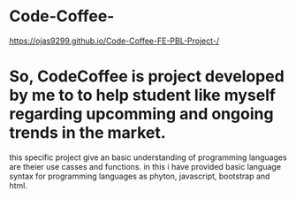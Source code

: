 # Code-Coffee-
https://ojas9299.github.io/Code-Coffee-FE-PBL-Project-/
# So, CodeCoffee is project developed by me to to help student like myself regarding upcomming and ongoing trends in the market.
this specific project give an basic understanding of programming languages are theier use casses and functions.
in this i have provided basic language syntax for programming languages as phyton, javascript, bootstrap and html. 
